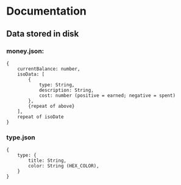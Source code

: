 # Documentation
## Data stored in disk
### money.json:
```
{
    currentBalance: number,
    isoData: [
        {
            type: String,
            description: String,
            cost: number (positive = earned; negative = spent)
        },
        {repeat of above}
    ],
    repeat of isoDate
}
```

### type.json
```
{
    type: {
        title: String,
        color: String (HEX_COLOR),
    }
}
```